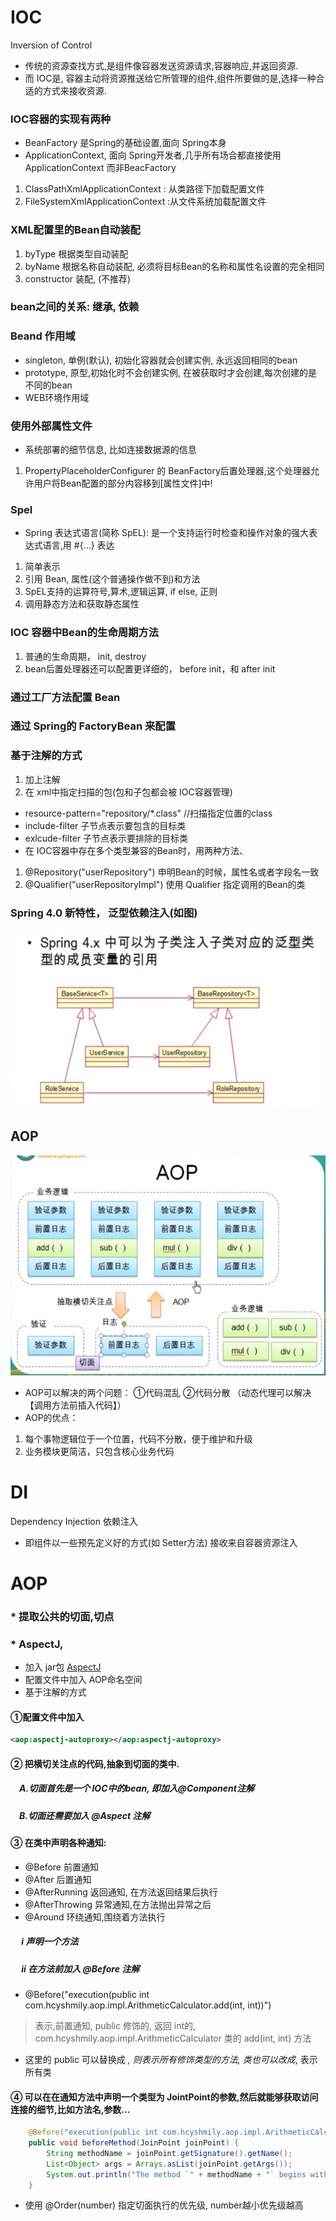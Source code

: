 # IOC
Inversion of Control 
* 传统的资源查找方式,是组件像容器发送资源请求,容器响应,并返回资源.
* 而 IOC是, 容器主动将资源推送给它所管理的组件,组件所要做的是,选择一种合适的方式来接收资源.

### IOC容器的实现有两种
*   BeanFactory  是Spring的基础设置,面向 Spring本身
*   ApplicationContext, 面向 Spring开发者,几乎所有场合都直接使用 ApplicationContext 而非BeacFactory
1.  ClassPathXmlApplicationContext : 从类路径下加载配置文件
2. FileSystemXmlApplicationContext :从文件系统加载配置文件

### XML配置里的Bean自动装配
1. byType 根据类型自动装配
2. byName 根据名称自动装配, 必须将目标Bean的名称和属性名设置的完全相同
3. constructor 装配, (不推荐)

### bean之间的关系: 继承, 依赖

### Beand 作用域 
* singleton, 单例(默认), 初始化容器就会创建实例, 永远返回相同的bean 
* prototype, 原型,初始化时不会创建实例, 在被获取时才会创建,每次创建的是不同的bean
* WEB环境作用域

### 使用外部属性文件
* 系统部署的细节信息, 比如连接数据源的信息
1.  PropertyPlaceholderConfigurer 的 BeanFactory后置处理器,这个处理器允许用户将Bean配置的部分内容移到[属性文件]中!

### Spel
* Spring 表达式语言(简称 SpEL): 是一个支持运行时检查和操作对象的强大表达式语言,用 #{...} 表达
1. 简单表示 <property name="count" value="#{5}"> <property name="name" value="#{'lxh'}">
2. 引用 Bean, 属性(这个普通操作做不到)和方法
3. SpEL支持的运算符号,算术,逻辑运算, if else, 正则
4. 调用静态方法和获取静态属性

### IOC 容器中Bean的生命周期方法
1. 普通的生命周期， init, destroy
2. bean后置处理器还可以配置更详细的， before init，和 after init

### 通过工厂方法配置 Bean

### 通过 Spring的 FactoryBean 来配置

### 基于注解的方式
1. 加上注解
2. 在 xml中指定扫描的包(包和子包都会被 IOC容器管理)
* resource-pattern="repository/*.class" //扫描指定位置的class
* include-filter 子节点表示要包含的目标类
* exlcude-filter 子节点表示要排除的目标类
* 在 IOC容器中存在多个类型兼容的Bean时，用两种方法、
1. @Repository("userRepository") 申明Bean的时候，属性名或者字段名一致
2. @Qualifier("userRepositoryImpl")  使用  Qualifier 指定调用的Bean的类

### Spring 4.0 新特性， 泛型依赖注入(如图)

![Image text](./pictures/generic-di.png)


## AOP
![Image text](./pictures/AOP_explain.png)
*  AOP可以解决的两个问题： ①代码混乱 ②代码分散 （动态代理可以解决【调用方法前插入代码】）
* AOP的优点：
1. 每个事物逻辑位于一个位置，代码不分散，便于维护和升级
2. 业务模块更简洁，只包含核心业务代码 



# DI
Dependency Injection 依赖注入
*   即组件以一些预先定义好的方式(如 Setter方法) 接收来自容器资源注入



# AOP
### * 提取公共的切面,切点
### * AspectJ, 
*  加入 jar包 [AspectJ](http://www.java2s.com/Code/Jar/a/Downloadaspectjweaverjar.htm)
*  配置文件中加入 AOP命名空间
*  基于注解的方式
####  ①配置文件中加入
```xml
<aop:aspectj-autoproxy></aop:aspectj-autoproxy>
```
#### ② 把横切关注点的代码,抽象到切面的类中.
##### &emsp;A.切面首先是一个 IOC中的bean, 即加入@Component注解
##### &emsp;B.切面还需要加入 @Aspect 注解

#### ③ 在类中声明各种通知: 
* @Before 前置通知
* @After 后置通知
* @AfterRunning 返回通知, 在方法返回结果后执行
* @AfterThrowing 异常通知,在方法抛出异常之后
* @Around 环绕通知,围绕着方法执行
##### &emsp; i 声明一个方法
##### &emsp; ii 在方法前加入 @Before 注解
* @Before("execution(public int com.hcyshmily.aop.impl.ArithmeticCalculator.add(int, int))")
>表示,前置通知, public 修饰的, 返回 int的, com.hcyshmily.aop.impl.ArithmeticCalculator 类的 add(int, int) 方法
* 这里的 public 可以替换成 *, 则表示所有修饰类型的方法, 类也可以改成*, 表示所有类
#### ④ 可以在在通知方法中声明一个类型为 JointPoint的参数,然后就能够获取访问连接的细节,比如方法名,参数...
```java
    @Before("execution(public int com.hcyshmily.aop.impl.ArithmeticCalculator.*(int, int))") // 这样就针对所有 (int, int) 参数的方法
    public void beforeMethod(JoinPoint joinPoint) {
        String methodName = joinPoint.getSignature().getName();
        List<Object> args = Arrays.asList(joinPoint.getArgs());
        System.out.println("The method `" + methodName + "` begins with " + args);
    }
```

* 使用 @Order(number)  指定切面执行的优先级, number越小优先级越高


